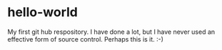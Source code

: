 # hello-world
My first git hub respository. I have done a lot, but I have never used an effective form of source control. Perhaps this is it. :-) 
